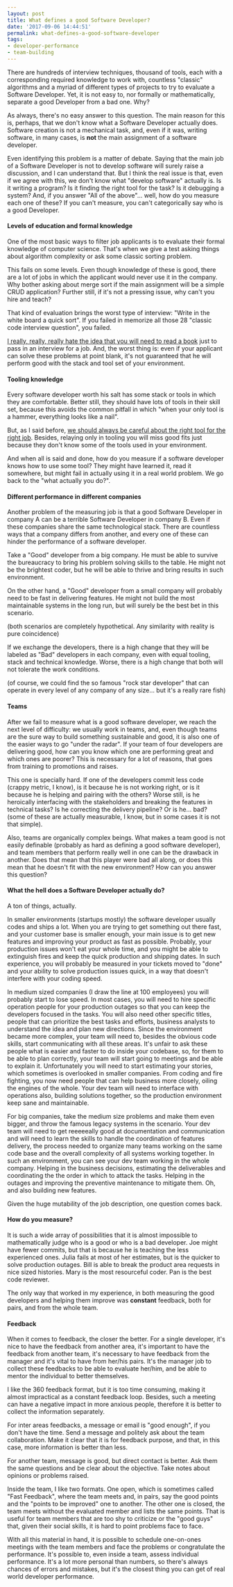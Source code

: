 ```yaml
---
layout: post
title: What defines a good Software Developer?
date: '2017-09-06 14:44:51'
permalink: what-defines-a-good-software-developer
tags:
- developer-performance
- team-building
---
```


There are hundreds of interview techniques, thousand of tools, each with a corresponding required knowledge to work with, countless "classic" algorithms and a myriad of different types of projects to try to evaluate a Software Developer. Yet, it is not easy to, nor formally or mathematically, separate a good Developer from a bad one. Why?

As always, there's no easy answer to this question. The main reason for this is, perhaps, that we don't know what a Software Developer actually does. Software creation is not a mechanical task, and, even if it was, writing software, in many cases, is **not** the main assignment of a software developer.

Even identifying this problem is a matter of debate. Saying that the main job of a Software Developer is not to develop software will surely raise a discussion, and I can understand that. But I think the real issue is that, even if we agree with this, we don't know what "develop software" actually is. Is it writing a program? Is it finding the right tool for the task? Is it debugging a system? And, if you answer "All of the above"... well, how do you measure each one of these? If you can't measure, you can't categorically say who is a good Developer. 

#### Levels of education and formal knowledge

One of the most basic ways to filter job applicants is to evaluate their formal knowledge of computer science. That's when we give a test asking things about algorithm complexity or ask some classic sorting problem.

This fails on some levels. Even though knowledge of these is good, there are a lot of jobs in which the applicant would never use it in the company. Why bother asking about merge sort if the main assignment will be a simple CRUD application? Further still, if it's not a pressing issue, why can't you hire and teach?

That kind of evaluation brings the worst type of interview: "Write in the white board a quick sort". If you failed in memorize all those 28 "classic code interview question", you failed.

[I really, really, really hate the idea that you will need to read a book](https://www.amazon.com/Cracking-Coding-Interview-Programming-Questions/dp/098478280X) just to pass in an interview for a job. And, the worst thing is: even if your applicant can solve these problems at point blank, it's not guaranteed that he will perform good with the stack and tool set of your environment.

#### Tooling knowledge

Every software developer worth his salt has some stack or tools in which they are comfortable. Better still, they should have lots of tools in their skill set, because this avoids the common pitfall in which "when your only tool is a hammer, everything looks like a nail".

But, as I said before, [we should always be careful about the right tool for the right job](http://allanvital.com/be-careful-with-the-right-tool-for-the-right-job/). Besides, relaying only in tooling you will miss good fits just because they don't know some of the tools used in your environment.

And when all is said and done, how do you measure if a software developer knows how to use some tool? They might have learned it, read it somewhere, but might fail in actually using it in a real world problem. We go back to the "what actually you do?". 

#### Different performance in different companies

Another problem of the measuring job is that a good Software Developer in company A can be a terrible Software Developer in company B. Even if these companies share the same technological stack. There are countless ways that a company differs from another, and every one of these can hinder the performance of a software developer.

Take a "Good" developer from a big company. He must be able to survive the bureaucracy to bring his problem solving skills to the table. He might not be the brightest coder, but he will be able to thrive and bring results in such environment.

On the other hand, a "Good" developer from a small company will probably need to be fast in delivering features. He might not build the most maintainable systems in the long run, but will surely be the best bet in this scenario.

(both scenarios are completely hypothetical. Any similarity with reality is pure coincidence)

If we exchange the developers, there is a high change that they will be labeled as "Bad" developers in each company, even with equal tooling, stack and technical knowledge. Worse, there is a high change that both will not tolerate the work conditions.

(of course, we could find the so famous "rock star developer" that can operate in every level of any company of any size... but it's a really rare fish)

#### Teams

After we fail to measure what is a good software developer, we reach the next level of difficulty: we usually work in teams, and, even though teams are the sure way to build something sustainable and good, it is also one of the easier ways to go "under the radar". If your team of four developers are delivering good, how can you know which one are performing great and which ones are poorer? This is necessary for a lot of reasons, that goes from training to promotions and raises.

This one is specially hard. If one of the developers commit less code (crappy metric, I know), is it because he is not working right, or is it because he is helping and pairing with the others? Worse still, is he heroically interfacing with the stakeholders and breaking the features in technical tasks? Is he correcting the delivery pipeline? Or is he... bad? (some of these are actually measurable, I know, but in some cases it is not that simple).

Also, teams are organically complex beings. What makes a team good is not easily definable (probably as hard as defining a good software developer), and team members that perform really well in one can be the drawback in another. Does that mean that this player were bad all along, or does this mean that he doesn't fit with the new environment? How can you answer this question?

#### What the hell does a Software Developer actually do?

A ton of things, actually.

In smaller environments (startups mostly) the software developer usually codes and ships a lot. When you are trying to get something out there fast, and your customer base is smaller enough, your main issue is to get new features and improving your product as fast as possible. Probably, your production issues won't eat your whole time, and you might be able to extinguish fires and keep the quick production and shipping dates. In such experience, you will probably be measured in your tickets moved to "done" and your ability to solve production issues quick, in a way that doesn't interfere with your coding speed.

In medium sized companies (I draw the line at 100 employees) you will probably start to lose speed. In most cases, you will need to hire specific operation people for your production outages so that you can keep the developers focused in the tasks. You will also need other specific titles, people that can prioritize the best tasks and efforts, business analysts to understand the idea and plan new directions. Since the environment became more complex, your team will need to, besides the obvious code skills, start communicating with all these areas. It's unfair to ask these people what is easier and faster to do inside your codebase, so, for them to be able to plan correctly, your team will start going to meetings and be able to explain it. Unfortunately you will need to start estimating your stories, which sometimes is overlooked in smaller companies. From coding and fire fighting, you now need people that can help business more closely, oiling the engines of the whole. Your dev team will need to interface with operations also, building solutions together, so the production environment keep sane and maintainable.

For big companies, take the medium size problems and make them even bigger, and throw the famous legacy systems in the scenario. Your dev team will need to get reeeeeally good at documentation and communication and will need to learn the skills to handle the coordination of features delivery, the process needed to organize many teams working on the same code base and the overall complexity of all systems working together. In such an environment, you can see your dev team working in the whole company. Helping in the business decisions, estimating the deliverables and coordinating the the order in which to attack the tasks. Helping in the outages and improving the preventive maintenance to mitigate them. Oh, and also building new features.

Given the huge mutability of the job description, one question comes back. 

#### How do you measure?

It is such a wide array of possibilities that it is almost impossible to mathematically judge who is a good or who is a bad developer. Joe might have fewer commits, but that is because he is teaching the less experienced ones. Julia fails at most of her estimates, but is the quicker to solve production outages. Bill is able to break the product area requests in nice sized histories. Mary is the most resourceful coder. Pan is the best code reviewer.

The only way that worked in my experience, in both measuring the good developers and helping them improve was **constant** feedback, both for pairs, and from the whole team.

#### Feedback 

When it comes to feedback, the closer the better. For a single developer, it's nice to have the feedback from another area, it's important to have the feedback from another team, it's necessary to have feedback from the manager and it's vital to have from her/his pairs. It's the manager job to collect these feedbacks to be able to evaluate her/him, and be able to mentor the individual to better themselves.

I like the 360 feedback format, but it is too time consuming, making it almost impractical as a constant feedback loop. Besides, such a meeting can have a negative impact in more anxious people, therefore it is better to collect the information separately.

For inter areas feedbacks, a message or email is "good enough", if you don't have the time. Send a message and politely ask about the team collaboration. Make it clear that it is for feedback purpose, and that, in this case, more information is better than less.

For another team, message is good, but direct contact is better. Ask them the same questions and be clear about the objective. Take notes about opinions or problems raised.

Inside the team, I like two formats. One open, which is sometimes called "Fast Feedback", where the team meets and, in pairs, say the good points and the "points to be improved" one to another. The other one is closed, the team meets without the evaluated member and lists the same points. That is useful for team members that are too shy to criticize or the "good guys" that, given their social skills, it is hard to point problems face to face.

With all this material in hand, it is possible to schedule one-on-ones meetings with the team members and face the problems or congratulate the performance. It's possible to, even inside a team, assess individual performance. It's a lot more personal than numbers, so there's always chances of errors and mistakes, but it's the closest thing you can get of real world developer performance.
